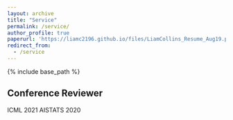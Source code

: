 ```yaml
---
layout: archive
title: "Service"
permalink: /service/
author_profile: true
paperurl: 'https://liamc2196.github.io/files/LiamCollins_Resume_Aug19.pdf'
redirect_from:
  - /service
---
```


{% include base_path %}


<!--- [Nonnegative Matrix Factorization: An Empirical Analysis](https://liamc2196.github.io/files/Collinsl_Thesis.pdf)  
**Liam Collins**, advised by Prof. Yuxin Chen  
Senior thesis, Spring 2019, Princeton University  
Awarded G. David Forney Jr. Prize for excellence in Communication Science, Systems and Signals  
A comprehensive overview of traditional and recent techniques for NMF, along with thorough experimental comparison of methods and an evaluation of NMF applied to educational datasets.)
[Interpretable Gradients with Robust Training](https://liamc2196.github.io/files/cos511_adversarial.pdf)
Gene Li, **Liam Collins**, and Walter Li    
Class project for COS 511, Spring 2019, Princeton University  
We investigate the interpretable gradients phenomenon for robustly-trained CNNs and fully connected NNs, and provide theoretical explanation for interpretable gradients in a modified Bernoulli model. -->

## Conference Reviewer

ICML 2021
AISTATS 2020  



